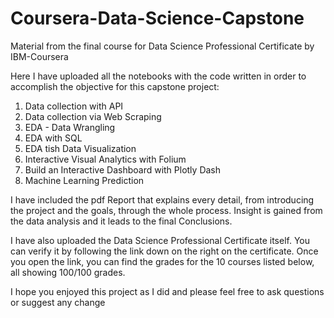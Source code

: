 # Coursera-Data-Science-Capstone
Material from the final course for Data Science Professional Certificate by IBM-Coursera

Here I have uploaded all the notebooks with the code written in order to accomplish the objective for this capstone project:
1) Data collection with API
2) Data collection via Web Scraping
3) EDA - Data Wrangling
4) EDA with SQL
5) EDA tish Data Visualization
6) Interactive Visual Analytics with Folium
7) Build an Interactive Dashboard with Plotly Dash
8) Machine Learning Prediction

I have included the pdf Report that explains every detail, from introducing the project and the goals, through the whole process. 
Insight is gained from the data analysis and it leads to the final Conclusions.

I have also uploaded the Data Science Professional Certificate itself. 
You can verify it by following the link down on the right on the certificate. 
Once you open the link, you can find the grades for the 10 courses listed below, all showing 100/100 grades.

I hope you enjoyed this project as I did and please feel free to ask questions or suggest any change
